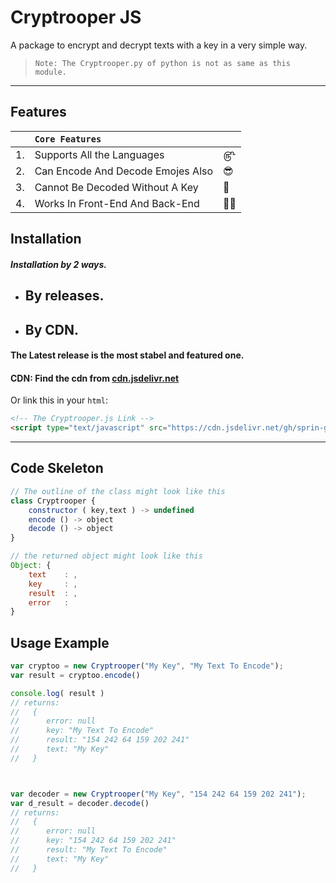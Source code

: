 
# Cryptrooper JS

A package to encrypt and decrypt texts with a key in a very simple way.

> `Note: The Cryptrooper.py of python is not as same as this module.`

---



## Features
| | `Core Features` | |
|:---|:---|:---|
| 1. | Supports All the Languages        | ௹ |
| 2. | Can Encode And Decode Emojes Also | 😎 |
| 3. | Cannot Be Decoded Without A Key   | 🔑 |
| 4. | Works In Front-End And Back-End   | 🐱‍💻 |

## Installation

##### Installation by 2 ways.
- By releases.
    -
- By CDN.
    -

#### The Latest release is the most stabel and featured one.
#### CDN: Find the cdn from [cdn.jsdelivr.net](https://cdn.jsdelivr.net/)
Or link this in your `html`:
```html
<!-- The Cryptrooper.js Link -->
<script type="text/javascript" src="https://cdn.jsdelivr.net/gh/sprin-g-reen/cryptrooper-js/index.js"></script>
```
---
## Code Skeleton

```js
// The outline of the class might look like this
class Cryptrooper {
    constructor ( key,text ) -> undefined
    encode () -> object
    decode () -> object
}

// the returned object might look like this
Object: {
    text    : ,
    key     : ,
    result  : ,
    error   :
}
```
## Usage Example


```js
var cryptoo = new Cryptrooper("My Key", "My Text To Encode");
var result = cryptoo.encode()

console.log( result )
// returns:
//   {
//      error: null
//      key: "My Text To Encode"
//      result: "154 242 64 159 202 241"
//      text: "My Key"
//   }



var decoder = new Cryptrooper("My Key", "154 242 64 159 202 241");
var d_result = decoder.decode()
// returns:
//   {
//      error: null
//      key: "154 242 64 159 202 241"
//      result: "My Text To Encode"
//      text: "My Key"
//   }
```
